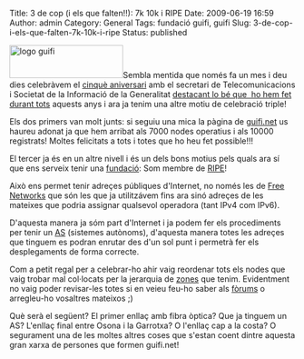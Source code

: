Title: 3 de cop (i els que falten!!): 7k 10k i RIPE
Date: 2009-06-19 16:59
Author: admin
Category: General
Tags: fundació guifi, guifi
Slug: 3-de-cop-i-els-que-falten-7k-10k-i-ripe
Status: published

<img src="http://gil.badall.net/wp-content/uploads/2007/10/logo-guifi.png" title="logo guifi" class="alignright size-full wp-image-220" width="200" height="58" alt="logo guifi" />Sembla mentida que només fa un mes i deu dies celebràvem el [cinquè aniversari](http://guifi.net/5aniversari "Pàgina del 5è aniversari de guifi.net") amb el secretari de Telecomunicacions i Societat de la Informació de la Generalitat [destacant lo bé que  ho hem fet durant tots](http://guifi.net/node/21611 "Notícia a guifi.net sobre la presencia del Secretari de Telecomunicacions i Societat de la Informació") aquests anys i ara ja tenim una altre motiu de celebració triple!

Els dos primers van molt junts: si seguiu una mica la pàgina de [guifi.net](http://guifi.net "Pàgina web del projecte Guifi.net") us haureu adonat ja que hem arribat als 7000 nodes operatius i als 10000 registrats! Moltes felicitats a tots i totes que ho heu fet possible!!!

El tercer ja és en un altre nivell i és un dels bons motius pels quals ara sí que ens serveix tenir una [fundació](http://fundacio.guifi.net/ "Pàgina web de la Fundació de guifi.net"): Som membre de [RIPE](http://en.wikipedia.org/wiki/RIPE "Article de la wikipedia sobre RIPE")!

Això ens permet tenir adreçes públiques d'Internet, no només les de [Free Networks](http://www.freenetworks.org/ "Pàgina web de Free Networks") que són les que ja utilitzávem fins ara sinó adreçes de les mateixes que podria assignar qualsevol operadora (tant IPv4 com IPv6).

D'aquesta manera ja sóm part d'Internet i ja podem fer els procediments per tenir un [AS](http://www.ripe.net/rs/as/ "Pàgina de ripe.net on explica què són els AS") (sistemes autònoms), d'aquesta manera totes les adreçes que tinguem es podran enrutar des d'un sol punt i permetrà fer els desplegaments de forma correcte.

Com a petit regal per a celebrar-ho ahir vaig reordenar tots els nodes que vaig trobar mal col·locats per la jerarquia de [zones](http://guifi.net/guifi_zones "Zones de guifi.net") que tenim. Evidentment no vaig poder revisar-les totes si en veieu feu-ho saber als [fòrums](http://guifi.net/forum "Fòrums de guifi.net") o arregleu-ho vosaltres mateixos ;)

Què serà el següent? El primer enllaç amb fibra òptica? Que ja tinguem un AS? L'enllaç final entre Osona i la Garrotxa? O l'enllaç cap a la costa? O segurament una de les moltes altres coses que s'estan coent dintre aquesta gran xarxa de persones que formen guifi.net!
